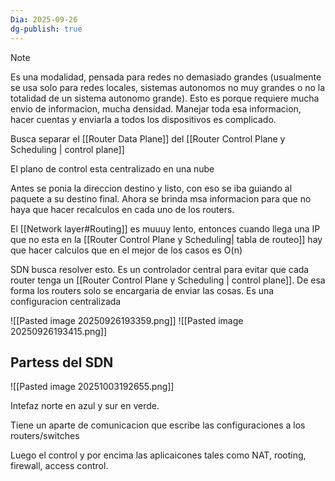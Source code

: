 ```yaml
---
Dia: 2025-09-26
dg-publish: true
---
```

>[!note] 
Es una modalidad, pensada para redes no demasiado grandes (usualmente se usa solo para redes locales, sistemas autonomos no muy grandes o no la totalidad de un sistema autonomo grande). Esto es porque requiere mucha envio de informacion, mucha densidad. Manejar toda esa informacion, hacer cuentas y enviarla a todos los dispositivos es complicado.


Busca separar el [[Router Data Plane]] del [[Router Control Plane y Scheduling | control plane]]

El plano de control esta centralizado en una nube

Antes se ponia la direccion destino y listo, con eso se iba guiando al paquete a su destino final. Ahora se brinda msa informacion para que no haya que hacer recalculos en cada uno de los routers. 

El [[Network layer#Routing]] es muuuy lento, entonces cuando llega una IP que no esta en la [[Router Control Plane y Scheduling| tabla de routeo]] hay que hacer calculos que en el mejor de los casos es O(n)

SDN busca resolver esto. Es un controlador central para evitar que cada router tenga un [[Router Control Plane y Scheduling | control plane]]. De esa forma los routers solo se encargaria de enviar las cosas. Es una configuracion centralizada

![[Pasted image 20250926193359.png]]
![[Pasted image 20250926193415.png]]


## Partess del SDN
![[Pasted image 20251003192655.png]]

Intefaz norte en azul y sur en verde. 

Tiene un aparte de comunicacion que escribe las configuraciones a los routers/switches

Luego el control y por encima las aplicaicones tales como NAT, rooting, firewall, access control.
